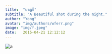 ```yaml
---
title:  "បងស្រី"
subtitle: "A Beautiful shot during the night."
author: "Yong"
avatar: "img/authors/wferr.png"
image: "img/f.jpeg"
date:   2015-04-21 12:12:12
---
```


![a](/img/ipa/f.png)
